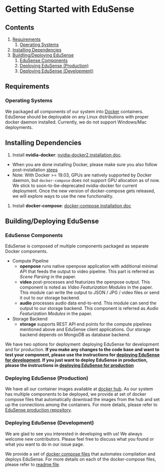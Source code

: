 Getting Started with EduSense
=============================

## Contents

1. [Requirements](#requirements)
    1. [Operating Systems](#operating-systems)
2. [Installing Dependencies](#installing-dependencies)
3. [Buildling/Deploying EduSense](#buildingdeploying-edusense)
    1. [EduSense Components](#edusense-components)
    2. [Deploying EduSense (Production)](#deploying-edusense-production)
    3. [Deploying EduSense (Development)](#deploying-edusense-development)

## Requirements

### Operating Systems

We packaged all components of our system into [Docker](https://www.docker.com)
containers. EduSense should be deployable on any Linux distributions with
proper docker daemon installed. Currently, we do not support Windows/Mac
deployments.

## Installing Dependencies

1. Install **nvidia-docker**: [nvidia-docker2 installation doc](https://github.com/NVIDIA/nvidia-docker/wiki/Installation-(version-2.0)).
  * When you are done installing Docker, please make sure you also follow post-installation [steps](https://docs.docker.com/install/linux/linux-postinstall)
  * Note: With Docker >= 19.03, GPUs are natively supported by Docker daemon,
    but `docker-compose` does not support GPU allocation as of now. We stick to
    soon-to-be-deprecated nvidia-docker for current deployment. Once the new
    version of docker-compose gets released, we will explore ways to use the
    new functionality.
1. Install **docker-compose**: [docker-compose installation doc](https://docs.docker.com/compose/install/)

## Building/Deploying EduSense

### EduSense Components

EduSense is composed of multiple components packaged as separate Docker
components.

* Compute Pipeline
  * **openpose** runs native openpose application with additional minimal API
    that feeds the output to video pipeline. This part is referred as *Scene
    Parsing* in the paper.
  * **video** post-processes and featurizes the openpose output. This component
    is noted as *Video Featurization Modules* in the paper. This module can
    write the output to JSON / JPG / video files or send it out to our storage
    backend.
  * **audio** processes audio data end-to-end. This module can send the output
    to our storage backend. This component is referred as *Audio Featurization
    Modules* in the paper.
* Storage Backend
  * **storage** supports REST API end points for the compute pipelines
    mentioned above and EduSense client applications. Our storage backend
    depends on MongoDB as database backend.

We have two options for deployment: deploying EduSense for development and
for production. **If you make any changes to the code base and want to test
your component, please use the instructions for
[deploying EduSense for development](#deploying-edusense-(development)). If you
just want to deploy EduSense in production, please the instructions in
[deploying EduSense for production](#deploying-edusense-(production))**

### Deploying EduSense (Production)

We have all our container images available at [docker hub](https://hub.docker.com/u/edusensecmu).
As our system has multiple components to be deployed, we provide at set of
docker compose files that automatically download the images from the hub and
set up the connections among the containers. For more details, please refer to
[EduSense production repository](https://www.github.com/edusense/production).

### Deploying EduSense (Development)

We are glad to see you interested in developing with us! We always welcome
new contributors. Please feel free to discuss what you found or what you want
to do in our issue page.

We provide a set of [docker compose files](compose/) that automates compilation
and deploys EduSense. For more details on each of the docker-compose files,
please refer to [readme file](compose/README.md).

